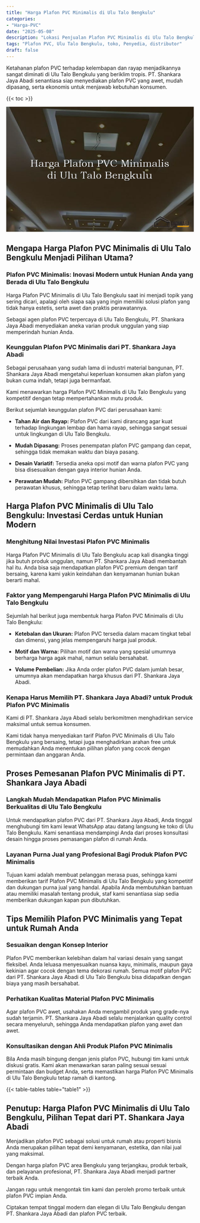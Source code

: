 ```yaml
---
title: "Harga Plafon PVC Minimalis di Ulu Talo Bengkulu"
categories: 
- "Harga-PVC"
date: "2025-05-08"
description: "Lokasi Penjualan Plafon PVC Minimalis di Ulu Talo Bengkulu untuk hunian, kantor, dan gerai. Panel terbaik, variasi motif, pilihan warna menarik, dengan servis pemasangan ditangani oleh tenaga ahli profesional serta kepastian resmi!|Servis penyediaan Plafon PVC Minimalis di Ulu Talo Bengkulu bagi keperluan tempat tinggal, kantor, maupun ritel, beserta produk berkualitas dan pemasangan oleh teknisi ahli dan kepastian resmi.|Alternatif Plafon PVC Minimalis di Ulu Talo Bengkulu yang terpercaya bagi hunian, perkantoran, serta gerai, bersama material terbaik dan penempatan dikerjakan oleh tenaga ahli profesional dan garansi resmi.|Penyediaan Plafon PVC Minimalis di Ulu Talo Bengkulu bagi tempat tinggal, perkantoran, dan toko, dengan produk terbaik dan penempatan ditangani oleh tenaga ahli ahli, disertai dengan garansi resmi.}"
tags: "Plafon PVC, Ulu Talo Bengkulu, toko, Penyedia, distributor"
draft: false
---
```


Ketahanan plafon PVC terhadap kelembapan dan rayap menjadikannya sangat diminati di Ulu Talo Bengkulu yang beriklim tropis. PT. Shankara Jaya Abadi senantiasa siap menyediakan plafon PVC yang awet, mudah dipasang, serta ekonomis untuk menjawab kebutuhan konsumen.

{{< toc >}}

![Harga Plafon PVC Minimalis di Ulu Talo Bengkulu](/images/Harga-PVC/Harga-Plafon-PVC-Minimalis-di-Ulu-Talo-Bengkulu.png)


## Mengapa Harga Plafon PVC Minimalis di Ulu Talo Bengkulu Menjadi Pilihan Utama?

### Plafon PVC Minimalis: Inovasi Modern untuk Hunian Anda yang Berada di Ulu Talo Bengkulu

Harga Plafon PVC Minimalis di Ulu Talo Bengkulu saat ini menjadi topik yang sering dicari, apalagi oleh siapa saja yang ingin memiliki solusi plafon yang tidak hanya estetis, serta awet dan praktis perawatannya.

Sebagai agen plafon PVC terpercaya di Ulu Talo Bengkulu, PT. Shankara Jaya Abadi menyediakan aneka varian produk unggulan yang siap memperindah hunian Anda.

### Keunggulan Plafon PVC Minimalis dari PT. Shankara Jaya Abadi

Sebagai perusahaan yang sudah lama di industri material bangunan, PT. Shankara Jaya Abadi mengetahui keperluan konsumen akan plafon yang bukan cuma indah, tetapi juga bermanfaat.

Kami menawarkan harga Plafon PVC Minimalis di Ulu Talo Bengkulu yang kompetitif dengan tetap mempertahankan mutu produk.

Berikut sejumlah keunggulan plafon PVC dari perusahaan kami:

- **Tahan Air dan Rayap:** Plafon PVC dari kami dirancang agar kuat terhadap lingkungan lembap dan hama rayap, sehingga sangat sesuai untuk lingkungan di Ulu Talo Bengkulu.

- **Mudah Dipasang:** Proses penempatan plafon PVC gampang dan cepat, sehingga tidak memakan waktu dan biaya pasang.

- **Desain Variatif:** Tersedia aneka opsi motif dan warna plafon PVC yang bisa disesuaikan dengan gaya interior hunian Anda.

- **Perawatan Mudah:** Plafon PVC gampang dibersihkan dan tidak butuh perawatan khusus, sehingga tetap terlihat baru dalam waktu lama.

## Harga Plafon PVC Minimalis di Ulu Talo Bengkulu: Investasi Cerdas untuk Hunian Modern

### Menghitung Nilai Investasi Plafon PVC Minimalis

Harga Plafon PVC Minimalis di Ulu Talo Bengkulu acap kali disangka tinggi jika butuh produk unggulan, namun PT. Shankara Jaya Abadi membantah hal itu. Anda bisa saja mendapatkan plafon PVC premium dengan tarif bersaing, karena kami yakin keindahan dan kenyamanan hunian bukan berarti mahal.

### Faktor yang Mempengaruhi Harga Plafon PVC Minimalis di Ulu Talo Bengkulu

Sejumlah hal berikut juga membentuk harga Plafon PVC Minimalis di Ulu Talo Bengkulu:

- **Ketebalan dan Ukuran:** Plafon PVC tersedia dalam macam tingkat tebal dan dimensi, yang jelas mempengaruhi harga jual produk.

- **Motif dan Warna:** Pilihan motif dan warna yang spesial umumnya berharga harga agak mahal, namun selalu bersahabat.

- **Volume Pembelian:** Jika Anda order plafon PVC dalam jumlah besar, umumnya akan mendapatkan harga khusus dari PT. Shankara Jaya Abadi.

### Kenapa Harus Memilih PT. Shankara Jaya Abadi? untuk Produk Plafon PVC Minimalis

Kami di PT. Shankara Jaya Abadi selalu berkomitmen menghadirkan service maksimal untuk semua konsumen.

Kami tidak hanya menyediakan tarif Plafon PVC Minimalis di Ulu Talo Bengkulu yang bersaing, tetapi juga menghadirkan arahan free untuk memudahkan Anda menentukan pilihan plafon yang cocok dengan permintaan dan anggaran Anda.

## Proses Pemesanan Plafon PVC Minimalis di PT. Shankara Jaya Abadi

### Langkah Mudah Mendapatkan Plafon PVC Minimalis Berkualitas di Ulu Talo Bengkulu

Untuk mendapatkan plafon PVC dari PT. Shankara Jaya Abadi, Anda tinggal menghubungi tim kami lewat WhatsApp atau datang langsung ke toko di Ulu Talo Bengkulu. Kami senantiasa mendampingi Anda dari proses konsultasi desain hingga proses pemasangan plafon di rumah Anda.

### Layanan Purna Jual yang Profesional Bagi Produk Plafon PVC Minimalis

Tujuan kami adalah membuat pelanggan merasa puas, sehingga kami memberikan tarif Plafon PVC Minimalis di Ulu Talo Bengkulu yang kompetitif dan dukungan purna jual yang handal. Apabila Anda membutuhkan bantuan atau memiliki masalah tentang produk, staf kami senantiasa siap sedia memberikan dukungan kapan pun dibutuhkan.

## Tips Memilih Plafon PVC Minimalis yang Tepat untuk Rumah Anda

### Sesuaikan dengan Konsep Interior

Plafon PVC memberikan kelebihan dalam hal variasi desain yang sangat fleksibel. Anda leluasa menyesuaikan nuansa kayu, minimalis, maupun gaya kekinian agar cocok dengan tema dekorasi rumah. Semua motif plafon PVC dari PT. Shankara Jaya Abadi di Ulu Talo Bengkulu bisa didapatkan dengan biaya yang masih bersahabat.

### Perhatikan Kualitas Material Plafon PVC Minimalis

Agar plafon PVC awet, usahakan Anda mengambil produk yang grade-nya sudah terjamin. PT. Shankara Jaya Abadi selalu menjalankan quality control secara menyeluruh, sehingga Anda mendapatkan plafon yang awet dan awet.

### Konsultasikan dengan Ahli Produk Plafon PVC Minimalis

Bila Anda masih bingung dengan jenis plafon PVC, hubungi tim kami untuk diskusi gratis. Kami akan menawarkan saran paling sesuai sesuai permintaan dan budget Anda, serta memastikan harga Plafon PVC Minimalis di Ulu Talo Bengkulu tetap ramah di kantong.

{{< table-tables table="table1" >}}

## Penutup: Harga Plafon PVC Minimalis di Ulu Talo Bengkulu, Pilihan Tepat dari PT. Shankara Jaya Abadi

Menjadikan plafon PVC sebagai solusi untuk rumah atau properti bisnis Anda merupakan pilihan tepat demi kenyamanan, estetika, dan nilai jual yang maksimal.

Dengan harga plafon PVC area Bengkulu yang terjangkau, produk terbaik, dan pelayanan profesional, PT. Shankara Jaya Abadi menjadi partner terbaik Anda.

Jangan ragu untuk mengontak tim kami dan peroleh promo terbaik untuk plafon PVC impian Anda.

Ciptakan tempat tinggal modern dan elegan di Ulu Talo Bengkulu dengan PT. Shankara Jaya Abadi dan plafon PVC terbaik.